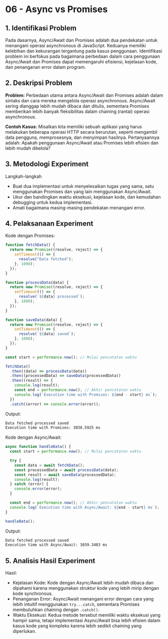 # 06 - Async vs Promises

## 1. Identifikasi Problem

Pada dasarnya, Async/Await dan Promises adalah dua pendekatan untuk menangani operasi asynchronous di JavaScript. Keduanya memiliki kelebihan dan kekurangan tergantung pada kasus penggunaan. Identifikasi problem ini berfokus pada bagaimana perbedaan dalam cara penggunaan Async/Await dan Promises dapat memengaruhi efisiensi, kejelasan kode, dan penanganan error dalam program.

## 2. Deskripsi Problem

**Problem:** Perbedaan utama antara Async/Await dan Promises adalah dalam sintaks dan cara mereka mengelola operasi asynchronous. Async/Await sering dianggap lebih mudah dibaca dan ditulis, sementara Promises memberikan lebih banyak fleksibilitas dalam chaining (rantai) operasi asynchronous.

**Contoh Kasus:** Misalkan kita memiliki sebuah aplikasi yang harus melakukan beberapa operasi HTTP secara berurutan, seperti mengambil data pengguna, memprosesnya, dan menyimpan hasilnya. Pertanyaannya adalah: Apakah penggunaan Async/Await atau Promises lebih efisien dan lebih mudah dikelola?

## 3. Metodologi Experiment

Langkah-langkah

- Buat dua implementasi untuk menyelesaikan tugas yang sama, satu menggunakan Promises dan yang lain menggunakan Async/Await.
- Ukur dan bandingkan waktu eksekusi, kejelasan kode, dan kemudahan debugging untuk kedua implementasi.
- Amati bagaimana masing-masing pendekatan menangani error.

## 4. Pelaksanaan Experiment

Kode dengan Promises:

```js
function fetchData() {
  return new Promise((resolve, reject) => {
    setTimeout(() => {
      resolve("Data fetched");
    }, 1000);
  });
}

function processData(data) {
  return new Promise((resolve, reject) => {
    setTimeout(() => {
      resolve(`${data} processed`);
    }, 1000);
  });
}

function saveData(data) {
  return new Promise((resolve, reject) => {
    setTimeout(() => {
      resolve(`${data} saved`);
    }, 1000);
  });
}

const start = performance.now(); // Mulai pencatatan waktu

fetchData()
  .then((data) => processData(data))
  .then((processedData) => saveData(processedData))
  .then((result) => {
    console.log(result);
    const end = performance.now(); // Akhir pencatatan waktu
    console.log(`Execution time with Promises: ${end - start} ms`);
  })
  .catch((error) => console.error(error));
```

Output:

```bash
Data fetched processed saved
Execution time with Promises: 3038.5925 ms
```

Kode dengan Async/Await:

```js
async function handleData() {
  const start = performance.now(); // Mulai pencatatan waktu

  try {
    const data = await fetchData();
    const processedData = await processData(data);
    const result = await saveData(processedData);
    console.log(result);
  } catch (error) {
    console.error(error);
  }

  const end = performance.now(); // Akhir pencatatan waktu
  console.log(`Execution time with Async/Await: ${end - start} ms`);
}

handleData();
```

Output:

```bash
Data fetched processed saved
Execution time with Async/Await: 3039.3483 ms
```

## 5. Analisis Hasil Experiment

Hasil:

- Kejelasan Kode: Kode dengan Async/Await lebih mudah dibaca dan dipahami karena menggunakan struktur kode yang lebih mirip dengan kode synchronous.
- Penanganan Error: Async/Await menangani error dengan cara yang lebih intuitif menggunakan `try...catch`, sementara Promises membutuhkan chaining dengan `.catch()`.
- Waktu Eksekusi: Kedua metode tersebut memiliki waktu eksekusi yang hampir sama, tetapi implementasi Async/Await bisa lebih efisien dalam kasus kode yang kompleks karena lebih sedikit chaining yang diperlukan.
